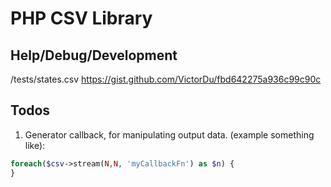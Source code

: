 # PHP CSV Library

## Help/Debug/Development

/tests/states.csv
https://gist.github.com/VictorDu/fbd642275a936c99c90c

## Todos

1. Generator callback, for manipulating output data. (example something like):

```php
foreach($csv->stream(N,N, 'myCallbackFn') as $n) {
}
```
